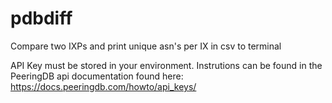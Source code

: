 # pdbdiff
Compare two IXPs and print unique asn's per IX in csv to terminal

API Key must be stored in your environment. Instrutions can be found in the PeeringDB api documentation found here: https://docs.peeringdb.com/howto/api_keys/
